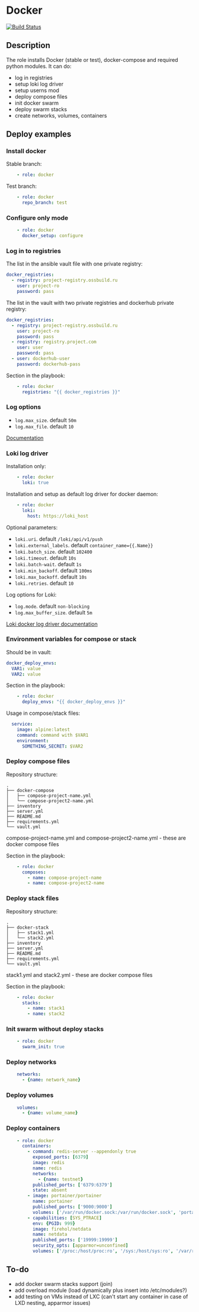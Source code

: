 # Docker

[![Build Status](https://drone.osshelp.ru/api/badges/ansible/docker/status.svg?ref=refs/heads/master)](https://drone.osshelp.ru/ansible/docker)

## Description

The role installs Docker (stable or test), docker-compose and required python modules. It can do:

- log in registries
- setup loki log driver
- setup userns mod
- deploy compose files
- init docker swarm
- deploy swarm stacks
- create networks, volumes, containers

## Deploy examples

### Install docker

Stable branch:

``` yaml
    - role: docker
```

Test branch:

``` yaml
    - role: docker
      repo_branch: test
```

### Configure only mode

``` yaml
    - role: docker
      docker_setup: configure
```

### Log in to registries

The list in the ansible vault file with one private registry:

``` yaml
docker_registries:
  - registry: project-registry.ossbuild.ru
    user: project-ro
    password: pass
```

The list in the vault with two private registries and dockerhub private registry:

``` yaml
docker_registries:
  - registry: project-registry.ossbuild.ru
    user: project-ro
    password: pass
  - registry: registry.project.com
    user: user
    password: pass
  - user: dockerhub-user
    password: dockerhub-pass
```

Section in the playbook:

``` yaml
    - role: docker
      registries: "{{ docker_registries }}"
```

### Log options

- `log.max_size`. default `50m`
- `log.max_file`. default `10`

[Documentation](https://docs.docker.com/config/containers/logging/configure/)

### Loki log driver

Installation only:

``` yaml
    - role: docker
      loki: true
```

Installation and setup as default log driver for docker daemon:

``` yaml
    - role: docker
      loki:
        host: https://loki_host
```

Optional parameters:

- `loki.uri`. default `/loki/api/v1/push`
- `loki.external_labels`. default `container_name={{.Name}}`
- `loki.batch_size`. default `102400`
- `loki.timeout`. default `10s`
- `loki.batch-wait`. default `1s`
- `loki.min_backoff`. default `100ms`
- `loki.max_backoff`. default `10s`
- `loki.retries`. default `10`

Log options for Loki:

- `log.mode`. default `non-blocking`
- `log.max_buffer_size`. default `5m`

[Loki docker log driver documentation](https://github.com/grafana/loki/blob/master/cmd/docker-driver/README.md)

### Environment variables for compose or stack

Should be in vault:

``` yaml
docker_deploy_envs:
  VAR1: value
  VAR2: value
```

Section in the playbook:

``` yaml
    - role: docker
      deploy_envs: "{{ docker_deploy_envs }}"
```

Usage in compose/stack files:

``` yaml
  service:
    image: alpine:latest
    command: command with $VAR1
    environment:
      SOMETHING_SECRET: $VAR2
```

### Deploy compose files

Repository structure:

``` shell
.
├── docker-compose
│   ├── compose-project-name.yml
│   └── compose-project2-name.yml
├── inventory
├── server.yml
├── README.md
├── requirements.yml
└── vault.yml

```

compose-project-name.yml and compose-project2-name.yml - these are docker compose files

Section in the playbook:

``` yaml
    - role: docker
      composes:
        - name: compose-project-name
        - name: compose-project2-name
```

### Deploy stack files

Repository structure:

``` shell
.
├── docker-stack
│   ├── stack1.yml
│   └── stack2.yml
├── inventory
├── server.yml
├── README.md
├── requirements.yml
└── vault.yml

```

stack1.yml and stack2.yml - these are docker compose files

Section in the playbook:

``` yaml
    - role: docker
      stacks:
        - name: stack1
        - name: stack2
```

### Init swarm without deploy stacks

``` yaml
    - role: docker
      swarm_init: true
```

### Deploy networks

``` yaml
    networks:
      - {name: network_name}
```

### Deploy volumes

``` yaml
    volumes:
      - {name: volume_name}
```

### Deploy containers

``` yaml
    - role: docker
      containers:
        - command: redis-server --appendonly true
          exposed_ports: [6379]
          image: redis
          name: redis
          networks:
            - {name: testnet}
          published_ports: ['6379:6379']
          state: absent
        - image: portainer/portainer
          name: portainer
          published_ports: ['9000:9000']
          volumes: ['/var/run/docker.sock:/var/run/docker.sock', 'portainer_data:/data']
        - capabilities: [SYS_PTRACE]
          env: {PGID: 999}
          image: firehol/netdata
          name: netdata
          published_ports: ['19999:19999']
          security_opts: [apparmor=unconfined]
          volumes: ['/proc:/host/proc:ro', '/sys:/host/sys:ro', '/var/run/docker.sock:/var/run/docker.sock:ro']
```

## To-do

- add docker swarm stacks support (join)
- add overload module (load dynamically plus insert into /etc/modules?)
- add testing on VMs instead of LXC (can't start any container in case of LXD nesting, apparmor issues)
